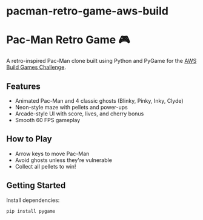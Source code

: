 # pacman-retro-game-aws-build
# Pac-Man Retro Game 🎮

A retro-inspired Pac-Man clone built using Python and PyGame for the [AWS Build Games Challenge](https://go.aws/4kFTN9I).

## Features
- Animated Pac-Man and 4 classic ghosts (Blinky, Pinky, Inky, Clyde)
- Neon-style maze with pellets and power-ups
- Arcade-style UI with score, lives, and cherry bonus
- Smooth 60 FPS gameplay

## How to Play
- Arrow keys to move Pac-Man
- Avoid ghosts unless they're vulnerable
- Collect all pellets to win!

## Getting Started
Install dependencies:
```bash
pip install pygame
